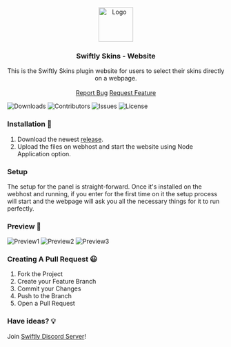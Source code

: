 <br/>
<p align="center">
  <a href="https://github.com/swiftly-solution/swiftly_skins_web">
    <img src="https://media.discordapp.net/attachments/979452783466000466/1168236894652469248/Swiftly_Logo.png?ex=6575f264&is=65637d64&hm=dd2834983bebeab98d7febd44bb3bd20e9aded13ecefac63cc990b222a9d9e9e&=&format=webp&quality=lossless&width=468&height=468" alt="Logo" width="80" height="80">
  </a>

  <h3 align="center">Swiftly Skins - Website</h3>

  <p align="center">
    This is the Swiftly Skins plugin website for users to select their skins directly on a webpage.    
    <br/>
    <br/>
    <a href="https://github.com/swiftly-solution/swiftly_skins_web/issues">Report Bug</a>
    <a href="https://github.com/swiftly-solution/swiftly_skins_web/issues">Request Feature</a>
  </p>
</p>

![Downloads](https://img.shields.io/github/downloads/swiftly-solution/swiftly_skins_web/total) ![Contributors](https://img.shields.io/github/contributors/swiftly-solution/swiftly_skins_web?color=dark-green) ![Issues](https://img.shields.io/github/issues/swiftly-solution/swiftly_skins_web) ![License](https://img.shields.io/github/license/swiftly-solution/swiftly_skins_web)

### Installation 👀

1. Download the newest [release](https://github.com/swiftly-solution/swiftly_skins_web/releases).
2. Upload the files on webhost and start the website using Node Application option.

### Setup

The setup for the panel is straight-forward. Once it's installed on the webhost and running, if you enter for the first time on it the setup process will start and the webpage will ask you all the necessary things for it to run perfectly.

### Preview 👀
![Preview1](https://media.discordapp.net/attachments/977518313217347604/1201099000795893790/image.png?ex=65c8959d&is=65b6209d&hm=97d031490d138b64b2ba0da3de4e382fe681c62eb81a5b9d941ba19bd782cf3c&=&format=webp&quality=lossless&width=1295&height=6710)
![Preview2](https://media.discordapp.net/attachments/977518313217347604/1201099000795893790/image.png?ex=65c8959d&is=65b6209d&hm=97d031490d138b64b2ba0da3de4e382fe681c62eb81a5b9d941ba19bd782cf3c&=&format=webp&quality=lossless&width=1295&height=671)
![Preview3](https://images-ext-1.discordapp.net/external/7S4cglxwz-mgrZI9_NPWhn8ZTERU3cGvhgrT-0fHCBA/https/cdn.skuzzi.ro/00irwn1ir509iugict7yy0xkpetnmthi.png?format=webp&quality=lossless&width=1440&height=633)

### Creating A Pull Request 😃

1. Fork the Project
2. Create your Feature Branch
3. Commit your Changes
4. Push to the Branch
5. Open a Pull Request

### Have ideas? 💡

Join [Swiftly Discord Server](https://discord.gg/ESKNDx2CNB)!
